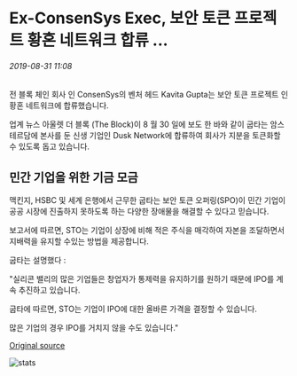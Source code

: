 # Ex-ConsenSys Exec, 보안 토큰 프로젝트 황혼 네트워크 합류 ...

###### 2019-08-31 11:08

전 블록 체인 회사 인 ConsenSys의 벤처 헤드 Kavita Gupta는 보안 토큰 프로젝트 인 황혼 네트워크에 합류했습니다.

업계 뉴스 아울렛 더 블록 (The Block)이 8 월 30 일에 보도 한 바와 같이 굽타는 암스테르담에 본사를 둔 신생 기업인 Dusk Network에 합류하여 회사가 지분을 토큰화할 수 있도록 돕고 있습니다.

## 민간 기업을 위한 기금 모금

맥킨지, HSBC 및 세계 은행에서 근무한 굽타는 보안 토큰 오퍼링(SPO)이 민간 기업이 공공 시장에 진출하지 못하도록 하는 다양한 장애물을 해결할 수 있다고 믿습니다.

보고서에 따르면, STO는 기업이 상장에 비해 적은 주식을 매각하여 자본을 조달하면서 지배력을 유지할 수있는 방법을 제공합니다.

굽타는 설명했다 :

"실리콘 밸리의 많은 기업들은 창업자가 통제력을 유지하기를 원하기 때문에 IPO를 계속 추진하고 있습니다.

굽타에 따르면, STO는 기업이 IPO에 대한 올바른 가격을 결정할 수 있습니다.

많은 기업의 경우 IPO를 거치지 않을 수도 있습니다."

[Original source](https://cointelegraph.com/news/ex-consensys-exec-joins-security-token-project-dusk-network)

![stats](https://c.statcounter.com/11760860/0/a89fa40b/1/ "stats")
